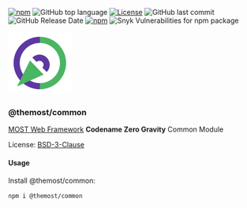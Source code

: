 [![npm](https://img.shields.io/npm/v/@themost%2Fcommon.svg)](https://www.npmjs.com/package/@themost%2Fcommon)
![GitHub top language](https://img.shields.io/github/languages/top/themost-framework/themost-common)
[![License](https://img.shields.io/npm/l/@themost/common)](https://github.com/themost-framework/themost-common/blob/master/LICENSE)
![GitHub last commit](https://img.shields.io/github/last-commit/themost-framework/themost-common)
![GitHub Release Date](https://img.shields.io/github/release-date/themost-framework/themost-common)
[![npm](https://img.shields.io/npm/dw/@themost/common)](https://www.npmjs.com/package/@themost%2Fcommon)
![Snyk Vulnerabilities for npm package](https://img.shields.io/snyk/vulnerabilities/npm/@themost/common)

![MOST Web Framework Zero Gravity](./docs/img/themost_framework_v3_128.png)

### @themost/common
[MOST Web Framework](https://github.com/themost-framework/themost) **Codename Zero Gravity** Common Module

License: [BSD-3-Clause](https://github.com/themost-framework/themost/blob/master/LICENSE)

#### Usage

Install @themost/common:

    npm i @themost/common



